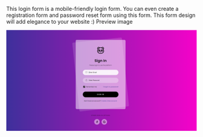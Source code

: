 This login form is a mobile-friendly login form. You can even create a registration form and password reset form using this form. This form design will add elegance to your website :)
Preview image

![Screenshot](screenshot.png)